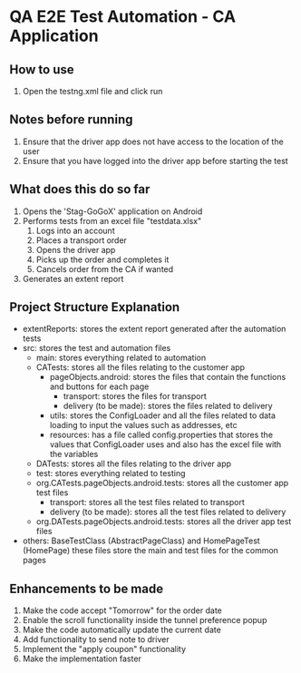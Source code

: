 # QA E2E Test Automation - CA Application 

## How to use
1. Open the testng.xml file and click run

## Notes before running
1. Ensure that the driver app does not have access to the location of the user
2. Ensure that you have logged into the driver app before starting the test

## What does this do so far
1. Opens the 'Stag-GoGoX' application on Android 
2. Performs tests from an excel file "testdata.xlsx"
   1. Logs into an account
   2. Places a transport order
   3. Opens the driver app
   4. Picks up the order and completes it
   5. Cancels order from the CA if wanted
3. Generates an extent report

## Project Structure Explanation 
- extentReports: stores the extent report generated after the automation tests
- src: stores the test and automation files
   -  main: stores everything related to automation
     - CATests: stores all the files relating to the customer app
          - pageObjects.android: stores the files that contain the functions and buttons for each page
            - transport: stores the files for transport
            - delivery (to be made): stores the files related to delivery
          - utils: stores the ConfigLoader and all the files related to data loading to input the values such as addresses, etc 
          - resources: has a file called config.properties that stores the values that ConfigLoader uses and also has the excel file with the variables
     - DATests: stores all the files relating to the driver app
   -  test: stores everything related to testing
     - org.CATests.pageObjects.android.tests: stores all the customer app test files
       - transport: stores all the test files related to transport
       - delivery (to be made): stores all the test files related to delivery
     - org.DATests.pageObjects.android.tests: stores all the driver app test files
- others: BaseTestClass (AbstractPageClass) and HomePageTest (HomePage) these files store the main and test files for the common pages

## Enhancements to be made
1. Make the code accept "Tomorrow" for the order date
2. Enable the scroll functionality inside the tunnel preference popup
3. Make the code automatically update the current date
4. Add functionality to send note to driver
5. Implement the "apply coupon" functionality
6. Make the implementation faster

